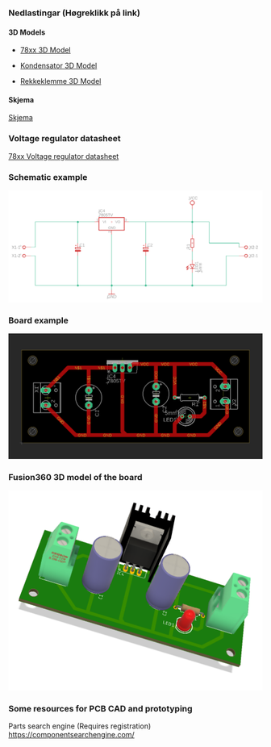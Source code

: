 ### Nedlastingar (Høgreklikk på link)
#### 3D Models
* [78xx 3D Model](https://raw.githubusercontent.com/jarleven/PCB_Solder/main/1ELx_7805/3D-Models/TO220HEATSINK.step "download")

* [Kondensator 3D Model](https://raw.githubusercontent.com/jarleven/PCB_Solder/main/1ELx_7805/3D-Models/E5-8,5.step "download")

* [Rekkeklemme 3D Model](https://raw.githubusercontent.com/jarleven/PCB_Solder/main/1ELx_7805/3D-Models/W237-132.step "download")

#### Skjema

[Skjema](https://github.com/jarleven/PCB_Solder/raw/main/1ELx_7805/Empty/7805_1ELB.sch
 "download")

### Voltage regulator datasheet

[78xx Voltage regulator datasheet](https://www.st.com/resource/en/datasheet/l78.pdf "download")



### Schematic example

!['Schematic'](https://github.com/jarleven/PCB_Solder/raw/main/1ELx_7805/schematic.png)




### Board example

!['Board'](https://github.com/jarleven/PCB_Solder/raw/main/1ELx_7805/board.png)




### Fusion360 3D model of the board

!['Fusion360 3D model'](https://github.com/jarleven/PCB_Solder/raw/main/1ELx_7805/3DModel.png)





### Some resources for PCB CAD and prototyping


Parts search engine (Requires registration)
https://componentsearchengine.com/
